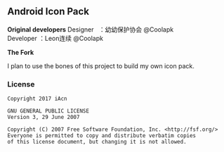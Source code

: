 ## Android Icon Pack

**Original developers**
Designer&nbsp;&nbsp;&nbsp;：幼幼保护协会 @Coolapk  
Developer ：Leon连续 @Coolapk

**The Fork**

I plan to use the bones of this project to build my own icon pack.

### License
```
Copyright 2017 iAcn

GNU GENERAL PUBLIC LICENSE
Version 3, 29 June 2007

Copyright (C) 2007 Free Software Foundation, Inc. <http://fsf.org/>
Everyone is permitted to copy and distribute verbatim copies
of this license document, but changing it is not allowed.
```
